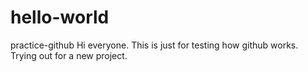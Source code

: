 # hello-world
practice-github
Hi everyone. This is just for testing how github works.
Trying out for a new project.
